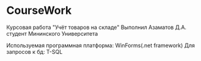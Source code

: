 # CourseWork
Курсовая работа
"Учёт товаров на складе"
Выполнил Азаматов Д.А. студент Мининского Университета

Используемая программная платформа: WinForms(.net framework)
Для запросов к бд: T-SQL
